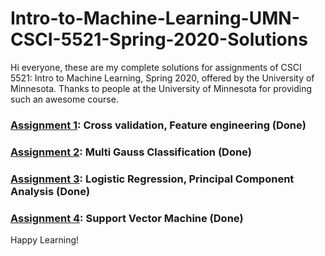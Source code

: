 # Intro-to-Machine-Learning-UMN-CSCI-5521-Spring-2020-Solutions
Hi everyone, these are my complete solutions for assignments of CSCI 5521: Intro to Machine Learning, Spring 2020, offered by the University of Minnesota. Thanks to people at the University of Minnesota for providing such an awesome course.

### [Assignment 1](https://github.com/saha0073/Intro-to-Machine-Learning-UMN-CSCI-5521-Spring-2020-Solutions/blob/master/a1/CSci_5521_HW1.pdf): Cross validation, Feature engineering (Done)
### [Assignment 2](https://github.com/saha0073/Intro-to-Machine-Learning-UMN-CSCI-5521-Spring-2020-Solutions/blob/master/a2/CSci_5521_HW2.pdf): Multi Gauss Classification (Done)
### [Assignment 3](https://github.com/saha0073/Intro-to-Machine-Learning-UMN-CSCI-5521-Spring-2020-Solutions/blob/master/a3/CSci_5521_HW3_new.pdf): Logistic Regression, Principal Component Analysis (Done)
### [Assignment 4](https://github.com/saha0073/Intro-to-Machine-Learning-UMN-CSCI-5521-Spring-2020-Solutions/blob/master/a4/CSci_5521_HW4.pdf): Support Vector Machine (Done)

Happy Learning!
